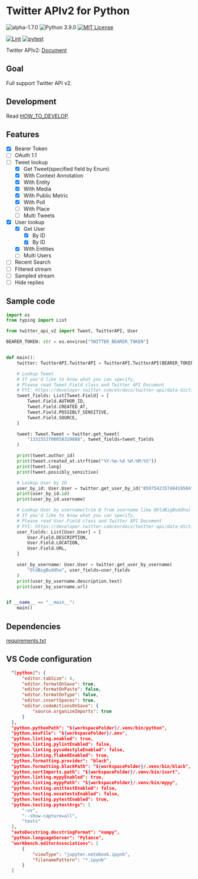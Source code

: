 # Twitter APIv2 for Python

![alpha-1.7.0](https://img.shields.io/badge/version-alpha%201.7.0-red)
![Python 3.9.0](https://img.shields.io/badge/python-3.9.0-blue)
[![MIT License](https://img.shields.io/badge/license-MIT-blue)](./LICENSE)

[![Lint](https://github.com/OldBigBuddha/twitter-api-v2-py/workflows/Lint/badge.svg)](https://github.com/OldBigBuddha/twitter-api-v2-py/actions?query=workflow%3ALint)
[![pytest](https://github.com/OldBigBuddha/twitter-api-v2-py/workflows/pytest/badge.svg)](https://github.com/OldBigBuddha/twitter-api-v2-py/actions?query=workflow%3Apytest)

Twitter APIv2: [Document](https://developer.twitter.com/en/docs/twitter-api/early-access)

## Goal

Full support Twitter API v2.

## Development

Read [HOW_TO_DEVELOP](./HOW_TO_DEVELOP.md).

## Features

- [x] Bearer Token
- [ ] OAuth 1.1
- [ ] Tweet lookup
  - [x] Get Tweet(specified field by Enum)
  - [x] With Context Annotation
  - [x] With Entity
  - [x] With Media
  - [x] With Public Metric
  - [x] With Poll
  - [ ] With Place
  - [ ] Multi Tweets
- [x] User lookup
  - [x] Get User
    - [x] By ID
    - [x] By ID
  - [x] With Entities
  - [ ] Multi Users
- [ ] Recent Search
- [ ] Filtered stream
- [ ] Sampled stream
- [ ] Hide replies

## Sample code

```py
import os
from typing import List

from twitter_api_v2 import Tweet, TwitterAPI, User

BEARER_TOKEN: str = os.environ["TWITTER_BEARER_TOKEN"]


def main():
    twitter: TwitterAPI.TwitterAPI = TwitterAPI.TwitterAPI(BEARER_TOKEN)

    # Lookup Tweet
    # If you'd like to know what you can specify,
    # Please read Tweet.Field class and Twitter API Document
    # FYI: https://developer.twitter.com/en/docs/twitter-api/data-dictionary/object-model/tweet#component-wrapper:~:text=.%20Use%20the%20expansion%20with%20the,additional%20fields%20to%20complete%20the%20object.
    tweet_fields: List[Tweet.Field] = [
        Tweet.Field.AUTHOR_ID,
        Tweet.Field.CREATED_AT,
        Tweet.Field.POSSIBLY_SENSITIVE,
        Tweet.Field.SOURCE,
    ]

    tweet: Tweet.Tweet = twitter.get_tweet(
        "1331553700058329088", tweet_fields=tweet_fields
    )

    print(tweet.author_id)
    print(tweet.created_at.strftime("%Y-%m-%d %H:%M:%S"))
    print(tweet.lang)
    print(tweet.possibly_sensitive)

    # Lookup User by ID
    user_by_id: User.User = twitter.get_user_by_id("859754215748419584")
    print(user_by_id.id)
    print(user_by_id.username)

    # Lookup User by username(trim @ from username like @OldBigBuddha)
    # If you'd like to know what you can specify,
    # Please read User.Field class and Twitter API Document
    # FYI: https://developer.twitter.com/en/docs/twitter-api/data-dictionary/object-model/user#component-wrapper:~:text=.%20Use%20the%20expansion%20with%20the,additional%20fields%20to%20complete%20the%20object.
    user_fields: List[User.User] = [
        User.Field.DESCRIPTION,
        User.Field.LOCATION,
        User.Field.URL,
    ]

    user_by_username: User.User = twitter.get_user_by_username(
        "OldBigBuddha", user_fields=user_fields
    )
    print(user_by_username.description.text)
    print(user_by_username.url)


if __name__ == "__main__":
    main()

```

## Dependencies

[requirements.txt](./requirements.txt)

## VS Code configuration

```json
  "[python]": {
      "editor.tabSize": 4,
      "editor.formatOnSave": true,
      "editor.formatOnPaste": false,
      "editor.formatOnType": false,
      "editor.insertSpaces": true,
      "editor.codeActionsOnSave": {
          "source.organizeImports": true
      }
  },
  "python.pythonPath": "${workspaceFolder}/.venv/bin/python",
  "python.envFile": "${workspaceFolder}/.env",
  "python.linting.enabled": true,
  "python.linting.pylintEnabled": false,
  "python.linting.pycodestyleEnabled": false,
  "python.linting.flake8Enabled": true,
  "python.formatting.provider": "black",
  "python.formatting.blackPath": "${workspaceFolder}/.venv/bin/black",
  "python.sortImports.path": "${workspaceFolder}/.venv/bin/isort",
  "python.linting.mypyEnabled": true,
  "python.linting.mypyPath": "${workspaceFolder}/.venv/bin/mypy",
  "python.testing.unittestEnabled": false,
  "python.testing.nosetestsEnabled": false,
  "python.testing.pytestEnabled": true,
  "python.testing.pytestArgs": [
      "-vv",
      "--show-capture=all",
      "tests"
  ],
  "autoDocstring.docstringFormat": "numpy",
  "python.languageServer": "Pylance",
  "workbench.editorAssociations": [
      {
          "viewType": "jupyter.notebook.ipynb",
          "filenamePattern": "*.ipynb"
      }
  ]
```
